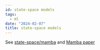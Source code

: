 ```yaml
---
id: state-space models
tags:
  - ml
date: "2024-02-07"
title: state-space models
---
```


See [state-space/mamba](https://github.com/state-spaces/mamba) and [Mamba paper](https://arxiv.org/abs/2312.00752)
